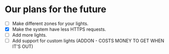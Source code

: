 # Our plans for the future

* [ ] Make different zones for your lights.
* [x] Make the system have less HTTPS requests.
* [ ] Add more lights.
* [ ] Add support for custom lights (ADDON - COSTS MONEY TO GET WHEN IT'S OUT)

